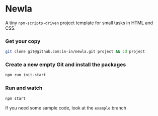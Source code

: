 # Newla

A tiny `npm-scripts-driven` project template for small tasks in HTML and CSS.

### Get your copy

```bash
git clone git@github.com:in-in/newla.git project && cd project
```

### Create a new empty Git and install the packages

```bash
npm run init-start
```

### Run and watch

```bash
npm start
```

If you need some sample code, look at the `example` branch
